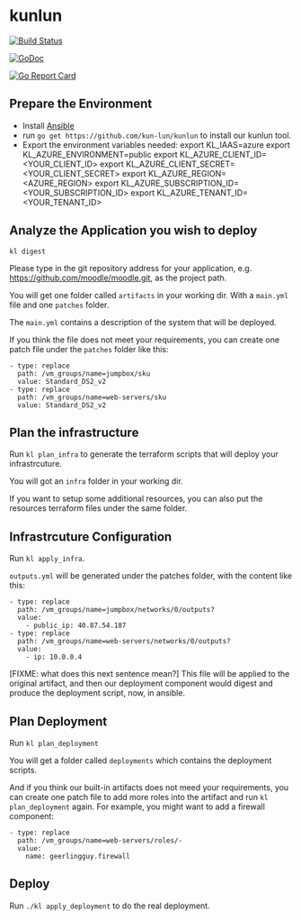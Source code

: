 # kunlun

[![Build Status](https://xplaceholderci.gugagaga.fun/buildStatus/icon?job=kun-lun/kunlun/draft)](https://xplaceholderci.gugagaga.fun/job/kun-lun/job/kunlun/job/draft/)

[![GoDoc](https://godoc.org/github.com/kun-lun/kunlun?status.svg)](https://godoc.org/github.com/kun-lun/kunlun)

[![Go Report Card](https://goreportcard.com/badge/kun-lun/kunlun)](https://goreportcard.com/report/kun-lun/kunlun)

## Prepare the Environment

  * Install [Ansible](https://docs.ansible.com/ansible/latest/installation_guide/intro_installation.html)
  * run `go get https://github.com/kun-lun/kunlun` to install our kunlun tool.
  * Export the environment variables needed:
    export KL_IAAS=azure
    export KL_AZURE_ENVIRONMENT=public
    export KL_AZURE_CLIENT_ID=<YOUR_CLIENT_ID>
    export KL_AZURE_CLIENT_SECRET=<YOUR_CLIENT_SECRET>
    export KL_AZURE_REGION=<AZURE_REGION>
    export KL_AZURE_SUBSCRIPTION_ID=<YOUR_SUBSCRIPTION_ID>
    export KL_AZURE_TENANT_ID=<YOUR_TENANT_ID>

## Analyze the Application you wish to deploy

```kl digest```

Please type in the git repository address for your application, e.g. https://github.com/moodle/moodle.git, as the project path.

You will get one folder called `artifacts` in your working dir. With a `main.yml` file and one `patches` folder.

The `main.yml` contains a description of the system that will be deployed.
 
If you think the file does not meet your requirements, you can create one patch file under the `patches` folder like this:

```
- type: replace
  path: /vm_groups/name=jumpbox/sku
  value: Standard_DS2_v2
- type: replace
  path: /vm_groups/name=web-servers/sku
  value: Standard_DS2_v2
 ```

## Plan the infrastructure

Run `kl plan_infra` to generate the terraform scripts that will deploy your infrastrcuture.

You will got an `infra` folder in your working dir.

If you want to setup some additional resources, you can also put the resources terraform files under the same folder.
 
## Infrastrcuture Configuration

Run `kl apply_infra`.

`outputs.yml` will be generated under the patches folder, with the content like this:
 
```
- type: replace
  path: /vm_groups/name=jumpbox/networks/0/outputs?
  value:
    - public_ip: 40.87.54.187
- type: replace
  path: /vm_groups/name=web-servers/networks/0/outputs?
  value:
    - ip: 10.0.0.4
 ```

[FIXME: what does this next sentence mean?]
This file will be applied to the original artifact, 
and then our deployment component would digest and produce the deployment script, now, in ansible.
 
## Plan Deployment
 
Run `kl plan_deployment`

You will get a folder called `deployments` which contains the deployment scripts.

And if you think our built-in artifacts does not meed your requirements, 
you can create one patch file to add more roles into the artifact and run 
`kl plan_deployment` again. For example, you might want to add a firewall component:

```
- type: replace
  path: /vm_groups/name=web-servers/roles/-
  value:
    name: geerlingguy.firewall
```

## Deploy

Run `./kl apply_deployment` to do the real deployment.

